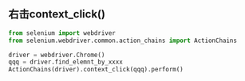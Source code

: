 ## 右击context_click() 
```python
from selenium import webdriver
from selenium.webdriver.common.action_chains import ActionChains

driver = webdriver.Chrome()
qqq = driver.find_elemnt_by_xxxx
ActionChains(driver).context_click(qqq).perform()
```

